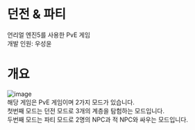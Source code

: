 # 던전 & 파티
언리얼 엔진5를 사용한 PvE 게임   
개발 인원: 우성윤   

# 개요
![image](https://github.com/user-attachments/assets/620e5348-f637-4270-89cc-2e8999aaf9d0)   
해당 게임은 PvE 게임이며 2가지 모드가 있습니다.   
첫번째 모드는 던전 모드로 3개의 계층을 탐험하는 모드입니다.   
두번째 모드는 파티 모드로 2명의 NPC과 적 NPC와 싸우는 모드입니다.   
